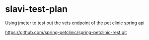 # slavi-test-plan
Using jmeter to test out the vets endpoint of the pet clinic spring api

https://github.com/spring-petclinic/spring-petclinic-rest.git
